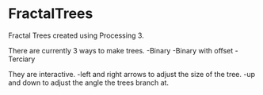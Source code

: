 # FractalTrees
Fractal Trees created using Processing 3.

There are currently 3 ways to make trees.
-Binary
-Binary with offset
-Terciary 

They are interactive.
-left and right arrows to adjust the size of the tree.
-up and down to adjust the angle the trees branch at.
